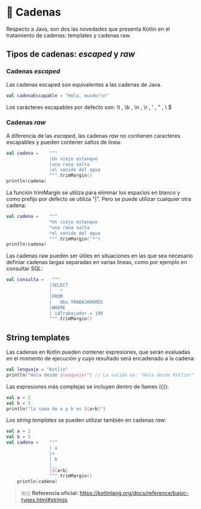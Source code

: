 # :memo: Cadenas

Respecto a Java, son dos las novedades que presenta Kotlin en el tratamiento de cadenas: templates y cadenas raw.

## Tipos de cadenas: _escaped_ y _raw_

### Cadenas _escaped_

Las cadenas escaped son equivalentes a las cadenas de Java. 

```kotlin
val cadenaEscapable = "Hola, mundo!\n"
```

Los carácteres escapables por defecto son: \t , \b , \n , \r , \' , \" , \\ \$ 

### Cadenas _raw_

A diferencia de las _escaped_, las cadenas _raw_ no contienen caracteres escapables y pueden contener saltos de linea:

```kotlin
val cadena =    """
                |Un viejo estanque
                |una rana salta
                |el sonido del agua
                """.trimMargin()
println(cadena)
```

La función trimMargin se utiliza para eliminar los espacios en blanco y como prefijo por defecto se utiliza "|". Pero se puede utilizar cualquier otra cadena:

```kotlin
val cadena =    """
                *Un viejo estanque
                *una rana salta
                *el sonido del agua
                """.trimMargin("*")
println(cadena)
```
Las cadenas raw pueden ser útiles en situaciones en las que sea necesario definiar cadenas largas separadas en varias lineas, como por ejemplo en consultar SQL:

```kotlin
val consulta =   """
                |SELECT
                |   *
                |FROM
                |   dbo.TRABAJADORES
                |WHERE
                | idTrabajador = 100
                """.trimMargin()
```

## String templates

Las cadenas en Kotlin pueden contener expresiones, que serán evaluadas en el momento de ejecución y cuyo resultado será encadenado a la cadena:

```kotlin
val lenguaje = "Kotlin"
println("Hola desde $lenguaje!") // La salida es: "Hola desde Kotlin!"
```

Las expresiones más complejas se incluyen dentro de llames ({}):

```kotlin
val a = 2
val b = 5
println("la suma de a y b es ${a+b}")
```

Los _string templates_ se pueden utilizar también en cadenas _raw_:

```kotlin
val a = 2
val b = 5
val cadena =    """
                | a
                |+
                | b
                |__
                |${a+b}
                """.trimMargin()
    println(cadena)
```

>:ru: **Referencia oficial:** https://kotlinlang.org/docs/reference/basic-types.html#strings
